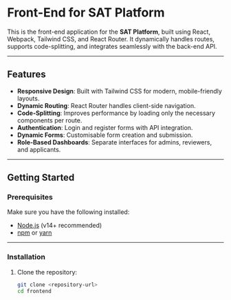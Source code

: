 # Front-End for SAT Platform

This is the front-end application for the **SAT Platform**, built using React, Webpack, Tailwind CSS, and React Router. It dynamically handles routes, supports code-splitting, and integrates seamlessly with the back-end API.

---

## Features

- **Responsive Design**: Built with Tailwind CSS for modern, mobile-friendly layouts.
- **Dynamic Routing**: React Router handles client-side navigation.
- **Code-Splitting**: Improves performance by loading only the necessary components per route.
- **Authentication**: Login and register forms with API integration.
- **Dynamic Forms**: Customisable form creation and submission.
- **Role-Based Dashboards**: Separate interfaces for admins, reviewers, and applicants.

---

## Getting Started

### Prerequisites

Make sure you have the following installed:

- [Node.js](https://nodejs.org/) (v14+ recommended)
- [npm](https://www.npmjs.com/) or [yarn](https://yarnpkg.com/)

---

### Installation

1. Clone the repository:
   ```bash
   git clone <repository-url>
   cd frontend
